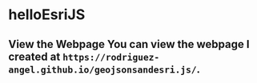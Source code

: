 # helloEsriJS

## View the Webpage You can view the webpage I created at `https://rodriguez-angel.github.io/geojsonsandesri.js/`.

